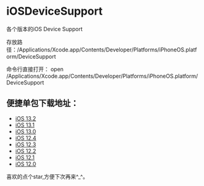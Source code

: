 # iOSDeviceSupport
各个版本的iOS Device Support

存放路径：/Applications/Xcode.app/Contents/Developer/Platforms/iPhoneOS.platform/DeviceSupport

命令行直接打开：
open /Applications/Xcode.app/Contents/Developer/Platforms/iPhoneOS.platform/DeviceSupport

## 便捷单包下载地址：
* [iOS 13.2](https://github.com/fateshen/iOSDeviceSupport/raw/master/13.2.zip)
* [iOS 13.1](https://github.com/fateshen/iOSDeviceSupport/raw/master/13.1.zip)
* [iOS 13.0](https://github.com/fateshen/iOSDeviceSupport/raw/master/13.0.zip)
* [iOS 12.4](https://github.com/fateshen/iOSDeviceSupport/raw/master/12.4.zip)
* [iOS 12.3](https://github.com/fateshen/iOSDeviceSupport/raw/master/12.3.zip)
* [iOS 12.2](https://github.com/fateshen/iOSDeviceSupport/raw/master/12.2.zip)
* [iOS 12.1](https://github.com/fateshen/iOSDeviceSupport/raw/master/12.1.zip)
* [iOS 12.0](https://github.com/fateshen/iOSDeviceSupport/raw/master/12.0.zip)

喜欢的点个star,方便下次再来^_^。


